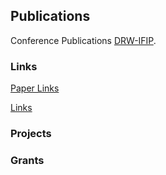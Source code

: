 ## Publications

Conference Publications [DRW-IFIP](https://www.researchgate.net/profile/Naga_Vemprala/publication/344547872_Life_vs_Livelihood_-User_Privacy_During_COVID-19_Virus_Communication_Full_Paper/links/5f7f6cfd299bf1b53e183483/Life-vs-Livelihood-User-Privacy-During-COVID-19-Virus-Communication-Full-Paper.pdf).

### Links

[Paper Links](https://www.researchgate.net/profile/Naga_Vemprala/publication/344547872_Life_vs_Livelihood_-User_Privacy_During_COVID-19_Virus_Communication_Full_Paper/links/5f7f6cfd299bf1b53e183483/Life-vs-Livelihood-User-Privacy-During-COVID-19-Virus-Communication-Full-Paper.pdf)

[Links](https://drive.google.com/file/d/1-3KmOupNq4OV2gre1l_lLoLFCWxE6jrt/view?usp=sharing)


### Projects



### Grants


